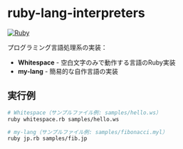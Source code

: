 # ruby-lang-interpreters

[![Ruby](https://img.shields.io/badge/-Ruby-cc342d?style=flat&logo=ruby)](https://ruby-lang.org)

プログラミング言語処理系の実装：

- **Whitespace** - 空白文字のみで動作する言語のRuby実装
- **my-lang** - 簡易的な自作言語の実装

## 実行例

```bash
# Whitespace（サンプルファイル例: samples/hello.ws）
ruby whitespace.rb samples/hello.ws

# my-lang（サンプルファイル例: samples/fibonacci.myl）
ruby jp.rb samples/fib.jp